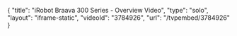 {
    "title": "iRobot Braava 300 Series - Overview Video",
    "type": "solo",
    "layout": "iframe-static",
    "videoId": "3784926",
    "url": "\/tvpembed\/3784926"
}